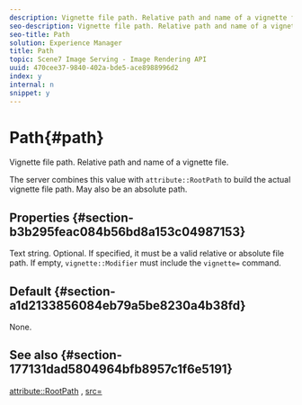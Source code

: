 ```yaml
---
description: Vignette file path. Relative path and name of a vignette file.
seo-description: Vignette file path. Relative path and name of a vignette file.
seo-title: Path
solution: Experience Manager
title: Path
topic: Scene7 Image Serving - Image Rendering API
uuid: 470cee37-9840-402a-bde5-ace8988996d2
index: y
internal: n
snippet: y
---
```


# Path{#path}

Vignette file path. Relative path and name of a vignette file.

The server combines this value with `attribute::RootPath` to build the actual vignette file path. May also be an absolute path.

## Properties {#section-b3b295feac084b56bd8a153c04987153}

Text string. Optional. If specified, it must be a valid relative or absolute file path. If empty, `vignette::Modifier` must include the `vignette=` command.

## Default {#section-a1d2133856084eb79a5be8230a4b38fd}

None.

## See also {#section-177131dad5804964bfb8957c1f6e5191}

[attribute::RootPath](../../../../../ir-api/material-cat/image-rendering-api-ref/c-ir-material-catalog/c-ir-attributes-reference/r-ir-rootpath.md#reference-a4d7c96b62e14fcbad1740c702f160f3) , [src=](../../../../../ir-api/http-protocol/image-rendering-api-ref/c-ir-http-protocol-ref/c-ir-http-protocol-command-reference/r-ir-src.md#reference-62c98abad22149d68d405ed6aaff8272) 
